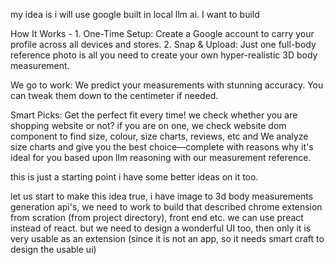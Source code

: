 my idea is i will use google built in local llm ai. I want to build 

How It Works - 1. One-Time Setup: Create a Google account to carry your profile across all devices and stores. 2. Snap & Upload: Just one full-body reference photo is all you need to create your own hyper-realistic 3D body measurement. 

We go to work: We predict your measurements with stunning accuracy. You can tweak them down to the centimeter if needed.

Smart Picks: Get the perfect fit every time! we check whether you are shopping website or not? if you are on one, we check website dom component to find size, colour, size charts, reviews, etc and We analyze size charts and give you the best choice—complete with reasons why it's ideal for you based upon llm reasoning with our measurement reference.

this is just a starting point i have some better ideas on it too.

let us start to make this idea true, i have image to 3d body measurements generation api's, we need to work to build that described chrome extension from scration (from project directory), front end etc. we can use preact instead of react. but we need to design a wonderful UI too, then only it is very usable as an extension (since it is not an app, so it needs smart craft to design the usable ui)
